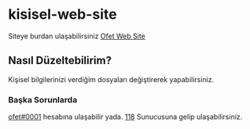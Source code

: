 # kisisel-web-site

Siteye burdan ulaşabilirsiniz [Ofet Web Site](https://ofet.netlify.app/)

## Nasıl Düzeltebilirim?

Kişisel bilgilerinizi verdiğim dosyaları değiştirerek yapabilirsiniz.

### Başka Sorunlarda
[ofet#0001](https://discord.com/users/656870780470165505) hesabına ulaşabilir yada. [118](discord.gg/118) Sunucusuna gelip ulaşabilirsiniz.

